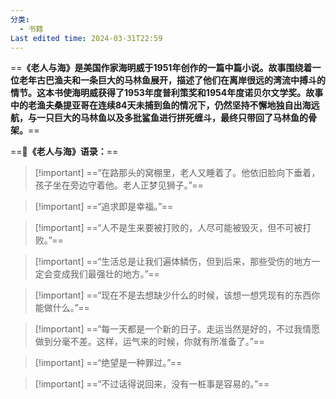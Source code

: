```yaml
---
分类:
  - 书籍
Last edited time: 2024-03-31T22:59
---
```

==**《老人与海》是美国作家海明威于1951年创作的一篇中篇小说。故事围绕着一位老年古巴渔夫和一条巨大的马林鱼展开，描述了他们在离岸很远的湾流中搏斗的情节。这本书使海明威获得了1953年度普利策奖和1954年度诺贝尔文学奖。故事中的老渔夫桑提亚哥在连续84天未捕到鱼的情况下，仍然坚持不懈地独自出海远航，与一只巨大的马林鱼以及多批鲨鱼进行拼死缠斗，最终只带回了马林鱼的骨架。**==

==**📖《老人与海》语录：**==

  

> [!important] ==“在路那头的窝棚里，老人又睡着了。他依旧脸向下垂着，孩子坐在旁边守着他。老人正梦见狮子。”==

> [!important] ==“追求即是幸福。”==

> [!important] ==“人不是生来要被打败的，人尽可能被毁灭，但不可被打败。”==

> [!important] ==“生活总是让我们遍体鳞伤，但到后来，那些受伤的地方一定会变成我们最强壮的地方。”==

> [!important] ==“现在不是去想缺少什么的时候，该想一想凭现有的东西你能做什么。”==

> [!important] ==“每一天都是一个新的日子。走运当然是好的，不过我情愿做到分毫不差。这样，运气来的时候，你就有所准备了。”==

> [!important] ==“绝望是一种罪过。”==

> [!important] ==“不过话得说回来，没有一桩事是容易的。”==